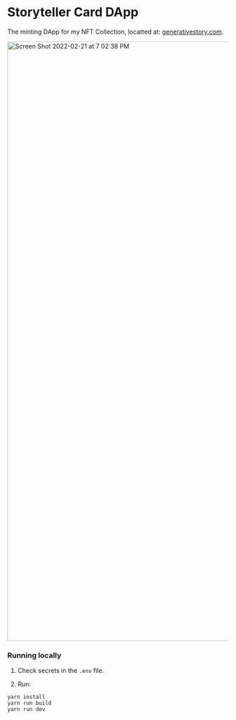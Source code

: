 # Storyteller Card DApp

The minting DApp for my NFT Collection, locatted at: [generativestory.com](https://www.generativestory.com/).


<img width="1365" alt="Screen Shot 2022-02-21 at 7 02 38 PM" src="https://user-images.githubusercontent.com/1130416/155008545-8a4ccdf6-4429-4ecf-a233-9c9f38b99139.png">


### Running locally

1. Check secrets in the `.env` file.

2. Run:

```
yarn install
yarn run build
yarn run dev
```